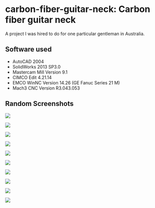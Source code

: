 # carbon-fiber-guitar-neck: Carbon fiber guitar neck
A project I was hired to do for one particular gentleman in Australia.
## Software used
- AutoCAD 2004
- SolidWorks 2013 SP3.0
- Mastercam Mill Version 9.1
- CIMCO Edit 4.21.14
- EMCO WinNC Version 14.26 (GE Fanuc Series 21 M)
- Mach3 CNC Version R3.043.053
## Random Screenshots
![](https://github.com/linuxsysprog/carbon-fiber-guitar-neck/blob/master/Description/01.png)

![](https://github.com/linuxsysprog/carbon-fiber-guitar-neck/blob/master/Description/02.png)

![](https://github.com/linuxsysprog/carbon-fiber-guitar-neck/blob/master/Description/03.png)

![](https://github.com/linuxsysprog/carbon-fiber-guitar-neck/blob/master/Description/04.png)

![](https://github.com/linuxsysprog/carbon-fiber-guitar-neck/blob/master/Description/05.png)

![](https://github.com/linuxsysprog/carbon-fiber-guitar-neck/blob/master/Description/06.png)

![](https://github.com/linuxsysprog/carbon-fiber-guitar-neck/blob/master/Description/07.png)

![](https://github.com/linuxsysprog/carbon-fiber-guitar-neck/blob/master/Description/08.png)

![](https://github.com/linuxsysprog/carbon-fiber-guitar-neck/blob/master/Description/09.png)

![](https://github.com/linuxsysprog/carbon-fiber-guitar-neck/blob/master/Description/10.png)

